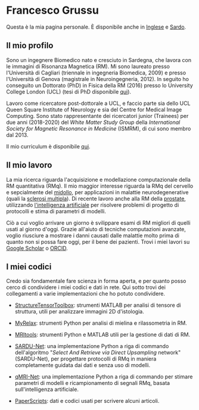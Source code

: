# Francesco Grussu
Questa è la mia pagina personale. È disponibile anche in [Inglese](https://github.com/fragrussu/fragrussu.github.io/blob/master/README.md) e [Sardo](https://github.com/fragrussu/fragrussu.github.io/blob/master/README.srd.md).

## Il mio profilo
Sono un ingegnere Biomedico nato e cresciuto in Sardegna, che lavora con le immagini di Risonanza Magnetica (RM). Mi sono laureato presso l'Università di Cagliari (triennale in ingegneria Biomedica, 2009) e presso l'Università di Genova (magistrale in Neuroingegneria, 2012). In seguito ho conseguito un Dottorato (PhD) in Fisica della RM (2016) presso lo University College London (UCL) (tesi di PhD disponibile [qui](https://discovery.ucl.ac.uk/id/eprint/1477007/7/FGrussu_PhD_final_20160320.pdf)).

Lavoro come ricercatore post-dottorale a UCL, e faccio parte sia dello UCL Queen Square Institute of Neurology e sia del Centre for Medical Image Computing. Sono stato rappresentante dei ricercatori junior (Trainees) per due anni (2018-2020) del _White Matter Study Group_ della _International Society for Magnetic Resonance in Medicine_ (ISMRM), di cui sono membro dal 2013.

Il mio curriculum è disponibile [qui](https://github.com/fragrussu/fragrussu.github.io/blob/master/cv_2020811.pdf).

## Il mio lavoro
La mia ricerca riguarda l'acquisizione e modellazione computazionale della RM quantitativa (RMq). Il mio maggior interesse riguarda la RMq del cervello e sepcialmente del [midollo](https://doi.org/10.1016/j.neuroimage.2020.116884), per applicazioni in malattie neurodegenerative (quali la [sclerosi multipla](https://doi.org/10.1002/acn3.445)). Di recente lavoro anche alla RM della [prostate](https://doi.org/10.1101/2020.05.26.116491), utilizzando [l'intelligenza artificiale](https://github.com/fragrussu/sardunet) per risolvere problemi di progetto di protocolli e stima di parametri di modelli. 

Ciò a cui voglio arrivare un giorno è svilippare esami di RM migliori di quelli usati al giorno d'oggi. Grazie all'aiuto di tecniche computazioni avanzate, voglio riusciure a mostrare i danni causati dalle malattie molto prima di quanto non si possa fare oggi, per il bene dei pazienti. Trovi i miei lavori su [Google Scholar](https://scholar.google.co.uk/citations?user=Zj5Vt3YAAAAJ&hl=en&oi=sra) o [ORCID](https://orcid.org/0000-0002-0945-3909/print).

## I miei codici
Credo sia fondamentale fare scienza in forma aperta, e per quanto posso cerco di condividere i miei codici e dati in rete. Qui sotto trovi dei collegamenti a varie implementazioni che ho potuto condividere. 

* [StructureTensorToolbox](https://github.com/fragrussu/StructureTensorToolbox): strumenti MATLAB per analisi di tensore di struttura, utili per analizzare immagini 2D d'istologia.

* [MyRelax](https://github.com/fragrussu/MyRelax): strumenti Python per analisi di mielina e rilassometria in RM.

* [MRItools](https://github.com/fragrussu/MRItools): strumenti Python e MATLAB utili per la gestione di dati di RM.

* [SARDU-Net](https://github.com/fragrussu/sardunet): una implementazione Python a riga di commando dell'algoritmo "_Select And Retrieve via Direct Upsampling_ network" (SARDU-Net), per progettare protocolli di RMq in maniera completamente guidata dai dati e senza uso di modelli.

* [qMRI-Net](https://github.com/fragrussu/qMRINet): una implementazione Python a riga di commando per stimare parametri di modelli e ricampionamento di segnali RMq, basata sull'intelligenza artificiale.

* [PaperScripts](https://github.com/fragrussu/PaperScripts): dati e codici usati per scrivere alcuni articoli.
